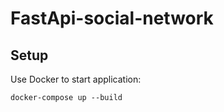 # FastApi-social-network

## Setup

Use Docker to start application:
```
docker-compose up --build
```
